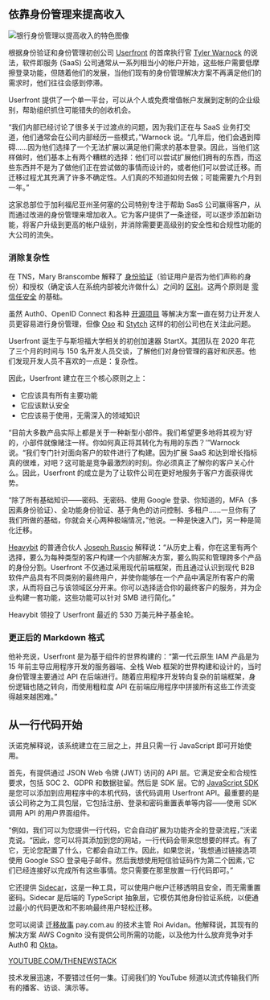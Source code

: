 ## 依靠身份管理来提高收入

![银行身份管理以提高收入的特色图像](https://cdn.thenewstack.io/media/2024/05/2c15c4b3-login-1024x684.png)

根据身份验证和身份管理初创公司 [Userfront](https://userfront.com/) 的首席执行官 [Tyler Warnock](https://www.linkedin.com/in/tylerwarnock/) 的说法，软件即服务 (SaaS) 公司通常从一系列相当小的帐户开始，这些帐户需要低摩擦登录功能，但随着他们的发展，当他们现有的身份管理解决方案不再满足他们的需求时，他们往往会感到停滞。

Userfront 提供了一个单一平台，可以从个人或免费增值帐户发展到定制的企业级别，帮助组织抓住可能错失的创收机会。

“我们内部已经讨论了很多关于过渡点的问题，因为我们正在与 SaaS 业务打交道，他们通常会在公司内部经历一些模式，”Warnock 说。“几年后，他们会遇到障碍……因为他们选择了一个无法扩展以满足他们需求的基本登录。因此，当他们这样做时，他们基本上有两个糟糕的选择：他们可以尝试扩展他们拥有的东西，而这些东西并不是为了做他们正在尝试做的事情而设计的，或者他们可以尝试迁移。而迁移过程尤其充满了许多不确定性。人们真的不知道如何去做；可能需要九个月到一年。”

这家总部位于加利福尼亚州圣何塞的公司特别专注于帮助 SasS 公司赢得客户，从而通过改进的身份管理来增加收入。它为客户提供了一条途径，可以逐步添加新功能，将客户升级到更高的帐户级别，并消除需要更高级别的安全性和合规性功能的大公司的流失。

### 消除复杂性

在 TNS，Mary Branscombe 解释了 [身份验证](https://thenewstack.io/how-do-authentication-and-authorization-differ/)（验证用户是否为他们声称的身份）和授权（确定该人在系统内部被允许做什么）之间的 [区别](https://thenewstack.io/how-do-authentication-and-authorization-differ/)。这两个原则是 [零信任安全](https://thenewstack.io/what-do-authentication-and-authorization-mean-in-zero-trust/) 的基础。

虽然 Auth0、OpenID Connect 和各种 [开源项目](https://thenewstack.io/kubernetes-authentication-solved-spiffe-spire-move-to-cncf-incubation/) 等解决方案一直在努力让开发人员更容易进行身份管理，但像 [Oso](https://thenewstack.io/oso-tackles-unbundling-security-authorization/) 和 [Stytch](https://thenewstack.io/stytchs-api-first-approach-to-passwordless-authentication/) 这样的初创公司也在关注此问题。

Userfront 诞生于与斯坦福大学相关的初创加速器 StartX。其团队在 2020 年花了三个月的时间与 150 名开发人员交谈，了解他们对身份管理的喜好和厌恶。他们发现开发人员不喜欢的一点是：复杂性。

因此，Userfront 建立在三个核心原则之上：

- 它应该具有所有主要功能
- 它应该默认安全
- 它应该易于使用，无需深入的领域知识

“目前大多数产品实际上都是关于一种新型小部件。我们希望更多地将其视为‘好的，小部件就像赌注一样。你如何真正将其转化为有用的东西？’”Warnock 说。“我们专门针对面向客户的软件进行了构建。因为扩展 SaaS 和达到增长指标真的很难，对吧？这可能是竞争最激烈的时刻。你必须真正了解你的客户关心什么。因此，Userfront 的成立是为了让软件公司在更好地服务于客户方面获得优势。

“除了所有基础知识——密码、无密码、使用 Google 登录、你知道的，MFA（多因素身份验证）、全功能身份验证、基于角色的访问控制、多租户……一旦你有了我们所做的基础，你就会关心两种极端情况，”他说。一种是快速入门，另一种是简化迁移。

[Heavybit](https://www.heavybit.com/press/heavybit-welcomes-new-member-userfront) 的普通合伙人 [Joseph Ruscio](https://www.linkedin.com/in/josephruscio/) 解释说：“从历史上看，你在这里有两个选择，要么为每种类型的客户构建一个内部解决方案，要么购买和管理跨多个产品的身份分割。Userfront 不仅通过采用现代前端框架，而且通过认识到现代 B2B 软件产品具有不同类别的最终用户，并使你能够在一个产品中满足所有客户的需求，从而将自己与该领域区分开来。你可以选择适合你的最终客户的服务，并为企业构建一套功能，这些功能可以针对 SMB 进行简化。”

Heavybit 领投了 Userfront 最近的 530 万美元种子基金轮。
### 更正后的 Markdown 格式

他补充说，Userfront 是为基于组件的世界构建的：“第一代云原生 IAM 产品是为 15 年前主导应用程序开发的服务器端、全栈 Web 框架的世界构建和设计的，当时身份管理主要通过 API 在后端进行。随着应用程序开发转向复杂的前端框架，身份逻辑也随之转向，而使用粗粒度 API 在前端应用程序中拼接所有这些工作流变得越来越困难。”

## 从一行代码开始

沃诺克解释说，该系统建立在三层之上，并且只需一行 JavaScript 即可开始使用。

首先，有提供通过 JSON Web 令牌 (JWT) 访问的 API 层。它满足安全和合规性要求，包括 SOC 2、GDPR 和数据驻留。然后是 SDK 层。它的
[JavaScript SDK](https://userfront.com/docs/js) 是您可以添加到应用程序中的本机代码，该代码调用 Userfront API。最重要的是该公司称之为工具包层，它包括注册、登录和密码重置表单等内容——使用 SDK 调用 API 的用户界面组件。

“例如，我们可以为您提供一行代码，它会自动扩展为功能齐全的登录流程，”沃诺克说。“因此，您可以将其添加到您的网站，一行代码会带来您想要的样式。有了它，无论您配置了什么，它都会自动工作。因此，如果您说，‘我想通过链接选项使用 Google SSO 登录电子邮件。然后我想使用短信验证码作为第二个因素，’它们已经连接好以完成所有这些事情。您只需要在那里放置一行代码即可。”

它还提供
[Sidecar](https://www.npmjs.com/package/@userfront/sidecar-cli)，这是一种工具，可以使用户帐户迁移透明且安全，而无需重置密码。Sidecar 是后端的 TypeScript 抽象层，它模仿其他身份验证系统，以便通过最小的代码更改和不影响最终用户轻松迁移。

您可以阅读
[迁移故事](https://userfront.com/blog/community-spotlight-roi-avidan) pay.com.au 的技术主管 Roi Avidan。他解释说，其现有的解决方案 AWS Cognito 没有提供公司所需的功能，以及他为什么放弃竞争对手 Auth0 和 [Okta](https://thenewstack.io/the-okta-mess-is-even-worse-than-it-appears/)。

[YOUTUBE.COM/THENEWSTACK](https://youtube.com/thenewstack?sub_confirmation=1)

技术发展迅速，不要错过任何一集。订阅我们的 YouTube
频道以流式传输我们所有的播客、访谈、演示等。